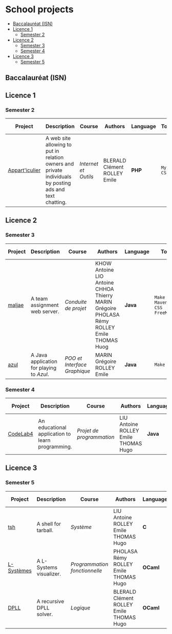 # School projects


<!-- vim-markdown-toc GFM -->

* [Baccalauréat (ISN)](#baccalauréat-isn)
* [Licence 1](#licence-1)
	* [Semester 2](#semester-2)
* [Licence 2](#licence-2)
	* [Semester 3](#semester-3)
	* [Semester 4](#semester-4)
* [Licence 3](#licence-3)
	* [Semester 5](#semester-5)

<!-- vim-markdown-toc -->

## Baccalauréat (ISN)

## Licence 1

### Semester 2

| Project                                                                                      | Description                                                                                             | Course                 | Authors                             | Language   | Tools              | Nb lines   |
| -------------------------------------------------------------------------------              | --                                                                                                      | ---------------------- | ----------------------------------- | ---------- | ----------------   | ---------- |
| [Appart'iculier](https://gitlab.com/EmileRolley/school-projects/-/tree/master/apparticulier) | A web site allowing to put in relation owners and private individuals by posting ads and text chatting. | *Internet et Outils*   | BLERALD Clément <br> ROLLEY Emile   | **PHP**    | `MySQL` <br> `CSS` | 1753       |

## Licence 2

### Semester 3

| Project                                                                       | Description                               | Course                       | Authors                                                                                                                   | Language | Tools                                    | Nb lines |
|-------------------------------------------------------------------------------|-------------------------------------------|------------------------------|---------------------------------------------------------------------------------------------------------------------------|----------|------------------------------------------|----------|
| [maljae](https://gitlab.com/EmileRolley/school-projects/-/tree/master/maljae) | A team assignment web server.             | *Conduite de projet*         | KHOW Antoine <br> LIO Antoine <br> CHHOA Thierry <br> MARIN Grégoire <br> PHOLASA Rémy <br> ROLLEY Emile <br> THOMAS Huog | **Java** | `Make` <br> `Maven` <br> `CSS` <br> `FreeMarker` | 4418     |
| [azul](https://gitlab.com/EmileRolley/school-projects/-/tree/master/azul)     | A Java application for playing to *Azul*. | *POO et Interface Graphique* | MARIN Grégoire <br> ROLLEY Emile                                                                                          | **Java** | `Make`                                     | 2380     |

### Semester 4

| Project                                                                           | Description                                      | Course                    | Authors                                        | Language | Tools                                                 | Nb lines |
|-----------------------------------------------------------------------------------|--------------------------------------------------|---------------------------|------------------------------------------------|----------|-------------------------------------------------------|----------|
| [CodeLab4](https://gitlab.com/EmileRolley/school-projects/-/tree/master/codelab4) | An educational application to learn programming. | *Projet de programmation* | LIU Antoine <br> ROLLEY Emile <br> THOMAS Hugo | **Java** | `JavaFX` <br> `JUnit4` <br> `Docker` <br> `GitLab-CI` | 8537     |

## Licence 3

### Semester 5

| Project                                                                            | Description              | Course                        | Authors                                            | Language  | Tools                                 | Nb lines |
|------------------------------------------------------------------------------------|--------------------------|-------------------------------|----------------------------------------------------|-----------|---------------------------------------|----------|
| [tsh](https://gitlab.com/EmileRolley/school-projects/-/tree/master/tsh)            | A shell for tarball.     | *Système*                     | LIU Antoine <br> ROLLEY Emile <br> THOMAS Hugo     | **C**     | `Make` <br> `Docker` <br> `GitLab-CI` | 15901    |
| [L-Systèmes](https://gitlab.com/EmileRolley/school-projects/-/tree/master/lsytems) | A L-Systems visualizer.  | *Programmation fonctionnelle* | PHOLASA Rémy <br> ROLLEY Emile <br> THOMAS Hugo    | **OCaml** | `Make` <br> `Docker` <br> `GitLab-CI` | 1438     |
| [DPLL](https://gitlab.com/EmileRolley/school-projects/-/tree/master/dpll)          | A recursive DPLL solver. | *Logique*                     | BLERALD Clément <br> ROLLEY Emile <br> THOMAS Hugo | **OCaml** | `Make`                                | 186      |

